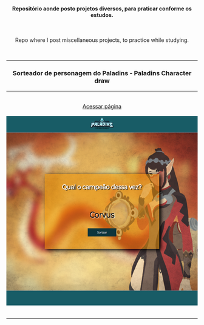 <div align="center">
<h4>Repositório aonde posto projetos diversos, para praticar conforme os estudos.</h4>
<br>
<p>Repo where I post miscellaneous projects, to practice while studying.</p>
<br>
<hr>
<h3 align="center">Sorteador de personagem do Paladins - Paladins Character draw</h3>
<hr>
<br>
<a dir="auto" href="https://gabriel-anesi.github.io/_Projetos/Sorteador%20de%20personagem">Acessar página</a>
</br><br>
<img src="https://github.com/gabriel-anesi/_Projetos/blob/master/Sorteador%20de%20personagem/images/imagem%20do%20site%203.png" height="500px">
<br></br>
<hr>

</div>